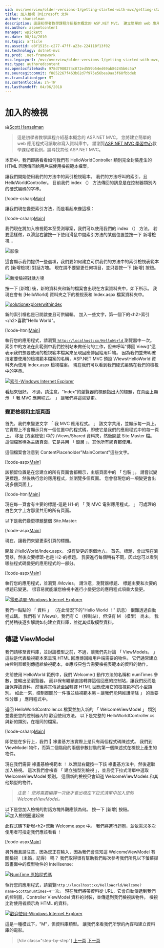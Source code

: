 ```yaml
---
uid: mvc/overview/older-versions-1/getting-started-with-mvc/getting-started-with-mvc-part3
title: 加入檢視 |Microsoft 文件
author: shanselman
description: 這是初學者教學課程介紹基本概念的 ASP.NET MVC。 建立簡單的 web 應用程式可讀取和寫入資料庫中。
ms.author: aspnetcontent
manager: wpickett
ms.date: 08/14/2010
ms.topic: article
ms.assetid: e8f1515c-c277-47ff-a23e-224118f13f02
ms.technology: dotnet-mvc
ms.prod: .net-framework
msc.legacyurl: /mvc/overview/older-versions-1/getting-started-with-mvc/getting-started-with-mvc-part3
msc.type: authoredcontent
ms.openlocfilehash: 978d7980274c072ed559b54ed69ab86245b6c5a7
ms.sourcegitcommit: f8852267f463b62d7f975e56bea9aa3f68fbbdeb
ms.translationtype: MT
ms.contentlocale: zh-TW
ms.lasthandoff: 04/06/2018
---
```

<a name="adding-a-view"></a>加入的檢視
====================
由[Scott Hanselman](https://github.com/shanselman)

> 這是初學者教學課程介紹基本概念的 ASP.NET MVC。 您將建立簡單的 web 應用程式可讀取和寫入資料庫中。 請瀏覽[ASP.NET MVC 學習中心](../../../index.md)教學課程和範例，請尋找其他 ASP.NET MVC。


本節中，我們即將看看如何我們有 HelloWorldController 類別完全封裝產生的 HTML 回應傳回給用戶端使用檢視範本檔案。

讓我們開始使用我們的方法中的索引檢視範本。 我們的方法呼叫的索引，且 HelloWorldController。 目前我們 index （） 方法傳回的訊息是在控制器類別內的硬式編碼的字串。

[!code-csharp[Main](getting-started-with-mvc-part3/samples/sample1.cs)]

讓我們現在變更索引方法，而是看起來像這樣：

[!code-csharp[Main](getting-started-with-mvc-part3/samples/sample2.cs)]

我們現在將加入檢視範本至受測專案，我們可以使用我們的 index （） 方法。 若要這樣做，以滑鼠右鍵按一下使用滑鼠中間索引方法的某個位置並按一下 新增檢視...

![影像](getting-started-with-mvc-part3/_static/image1.png)

這會顯示我們提供一些選項，我們要如何建立可供我們的方法中的索引檢視表範本的 [新增檢視] 對話方塊。 現在請不要變更任何項目，並只要按一下 [新增] 按鈕。

[![新增檢視對話方塊](getting-started-with-mvc-part3/_static/image3.png)](getting-started-with-mvc-part3/_static/image2.png)

按一下 [新增] 後，新的資料夾和新的檔案會出現在方案資料夾中，如下所示。 我現在會有 [HelloWorld] 資料夾之下的檢視表和 Index.aspx 檔案資料夾中。

[![solutionexplorerwithindex](getting-started-with-mvc-part3/_static/image5.png)](getting-started-with-mvc-part3/_static/image4.png)

新的索引檔也是已開啟並且可供編輯。 加入一些文字，第一個下的&lt;h2&gt;索引&lt;/h2&gt;喜歡"Hello World"。

[!code-html[Main](getting-started-with-mvc-part3/samples/sample3.html)]

執行您的應用程式，請瀏覽[ `http://localhost:xx/HelloWorld` ](http://localhostxx)瀏覽器中一次。 索引中的方法在此範例中我們控制站未做任何的工作，但未呼叫"傳回 View()"這表示我們想要使用的檢視範本檔案來呈現回應傳回給用戶端。 因為我們並未明確指定要使用的檢視範本檔案的名稱，ASP.NET MVC 預設 \Views\HelloWorld 資料夾內使用 Index.aspx 檢視檔案。 現在我們可以看到我們硬式編碼在我們的檢視中的字串。

[![索引-Windows Internet Explorer](getting-started-with-mvc-part3/_static/image7.png)](getting-started-with-mvc-part3/_static/image6.png)

看起來很好。 不過，請注意，"Index"的瀏覽器的標題指出大的標題，在頁面上顯示 「 我 MVC 應用程式。 」 讓我們將這些變更。

### <a name="changing-views-and-master-pages"></a>變更檢視和主版頁面

首先，我們來變更文字 「 我 MVC 應用程式。 」 該文字共用，並顯示每一頁上。 它實際上不會顯示只有一個位置中的程式碼，即使它是我們的應用程式中的每一頁上。 移至 [方案總管] 中的 /Views/Shared 資料夾，然後開啟 Site.Master 檔。 這個檔案稱為主版頁面，它是共用 「 殼層 」，其他所有網頁都使用。

這個檔案會注意到 ContentPlaceholder"MainContent"這些文字。

[!code-aspx[Main](getting-started-with-mvc-part3/samples/sample4.aspx)]

該預留位置是在您建立的所有頁面會都顯示，主版頁面中的 「 包裝 」。 請嘗試變更標題，然後執行您的應用程式，並瀏覽多個頁面。 您會發現您的一項變更會出現多個頁面上。

[!code-html[Main](getting-started-with-mvc-part3/samples/sample5.html)]

現在每一頁會有主要的標題-這是 H1-的 「 我 MVC 電影應用程式。 」 可處理的白色文字上方那里共用的所有頁面。

以下是我們變更標題整個 Site.Master:

[!code-aspx[Main](getting-started-with-mvc-part3/samples/sample6.aspx)]

現在，讓我們來變更索引頁的標題。

開啟 /HelloWorld/Index.aspx。 沒有變更的兩個地方。 首先，標題，會出現在瀏覽器，然後次要標頭-也是 H2-的標題。 我要進行每個稍有不同，因此您可以看到哪些程式碼變更的應用程式的一部分。

[!code-aspx[Main](getting-started-with-mvc-part3/samples/sample7.aspx)]

執行您的應用程式，並瀏覽 /Movies。 請注意，瀏覽器標題、 標題主要和次要的標題已變更。 很容易就能讓您檢視中進行小變更您的應用程式項重大變更。

[![電影清單-Windows Internet Explorer](getting-started-with-mvc-part3/_static/image9.png)](getting-started-with-mvc-part3/_static/image8.png)

我們一點點的 「 資料 」 （在此情況下的"Hello World ！" 訊息） 很難透過自動程式碼。 我們有 V (Views)，我們有 C （控制站），但沒有 M （模型） 尚未。 我們將稍後逐步解說如何建立資料庫，並從其擷取模型資料。

## <a name="passing-a-viewmodel"></a>傳遞 ViewModel

我們請移至資料庫，並討論模型之前，不過，讓我們先討論 「 ViewModels。 」 這些是代表檢視範本來呈現 HTML 回應傳回給用戶端需要的物件。 它們通常建立由控制器類別傳遞給檢視範本，並應該只包含需要檢視表範本的資料的動作。

先前使用 HelloWorld 範例中，我們 Welcome() 動作方法的名稱和 numTimes 參數，並輸出至瀏覽器。 而非保有繼續直接轉譯這個回應的控制站，讓我們反而是讓保存該資料，然後將其傳遞至回轉譯 HTML 回應使用它的檢視範本的小型類別。 如此一來，控制器關於一件事並檢視範本另 – 讓我們能夠維護清除 」 的重要性分離 」 應用程式中。

返回 HelloWorldController.cs 檔案並加入新的 「 WelcomeViewModel 」 類別並變更您的控制器內的 歡迎使用方法。 以下是完整的 HelloWorldController.cs 與新的類別，在相同的檔案。

[!code-csharp[Main](getting-started-with-mvc-part3/samples/sample8.cs)]

即使是在多行上，我們  褖畫惎方法實際上是只有兩個程式碼陳述式。 我們到 ViewModel 物件，而第二個階段的兩個參數封裝的第一個陳述式在檢視上產生的物件。

現在我們需要 褖畫惎檢視範本 ！ 以滑鼠右鍵按一下該 褖畫惎方法中，然後選取 加入檢視。 這次我們會檢查 「 建立強型別檢視 」，並且從下拉式清單中選取 WelcomeViewModel 類別。 這個新的檢視只會知道 WelcomeViewModels 和其他類型的物件。

> *注意： 您將需要編譯一次後才會出現在下拉式清單中加入您的 WelcomeViewModel。*


以下是您加入檢視的對話方塊外觀應該為何。 按一下 [新增] 按鈕。 ![加入檢視圈選起來](getting-started-with-mvc-part3/_static/image10.png)

此程式碼下新增&lt;h2&gt;您新 Welcome.aspx 中。 我們將進行迴圈，並依需求多次使用者可指定我們應該看看 ！

[!code-aspx[Main](getting-started-with-mvc-part3/samples/sample9.aspx)]

另外而且請注意，因為您正在輸入，因為我們會告知這 WelcomeViewModel 有關檢視 （未婚，記得） 嗎？ 我們取得很有幫助我們每次參考我們所見以下螢幕擷取畫面中的模型物件的 Intellisense:

[![NumTime 原始程式碼](getting-started-with-mvc-part3/_static/image12.png)](getting-started-with-mvc-part3/_static/image11.png)

執行您的應用程式，請瀏覽`http://localhost:xx/HelloWorld/Welcome?name=Scott&numtimes=4`一次。 現在我們將帶資料從 URL，它會自動傳遞到我們的控制器，Controller ViewModel 資料的封裝，並傳遞到我們檢視該物件。 檢視比對使用者顯示為 HTML 的資料。

[![歡迎使用-Windows Internet Explorer](getting-started-with-mvc-part3/_static/image14.png)](getting-started-with-mvc-part3/_static/image13.png)

這是一種模式下，"M"，但資料庫類型。 讓我們來看我們所學的內容和建立資料庫的電影。

> [!div class="step-by-step"]
> [上一頁](getting-started-with-mvc-part2.md)
> [下一頁](getting-started-with-mvc-part4.md)
